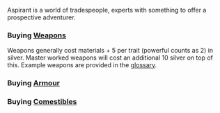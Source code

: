 Aspirant is a world of tradespeople, experts with something to offer a prospective adventurer. 

### Buying [Weapons](Weapons.md)
Weapons generally cost materials + 5 per trait (powerful counts as 2) in silver. Master worked weapons will cost an additional 10 silver on top of this. Example weapons are provided in the [glossary](https://docs.google.com/document/d/1Pjotbn26OeQPVqfVwTOxSper5irKWGEU5Zs8rtsO9zI/edit#heading=h.7drl3agje2d7).

### Buying [Armour](Armour.md)

### Buying [Comestibles](Comestibles.md) 